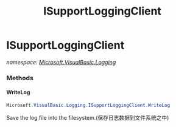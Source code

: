 ﻿---
title: ISupportLoggingClient
---

# ISupportLoggingClient
_namespace: [Microsoft.VisualBasic.Logging](N-Microsoft.VisualBasic.Logging.html)_



### Methods

#### WriteLog
```csharp
Microsoft.VisualBasic.Logging.ISupportLoggingClient.WriteLog
```
Save the log file into the filesystem.(保存日志数据到文件系统之中)




